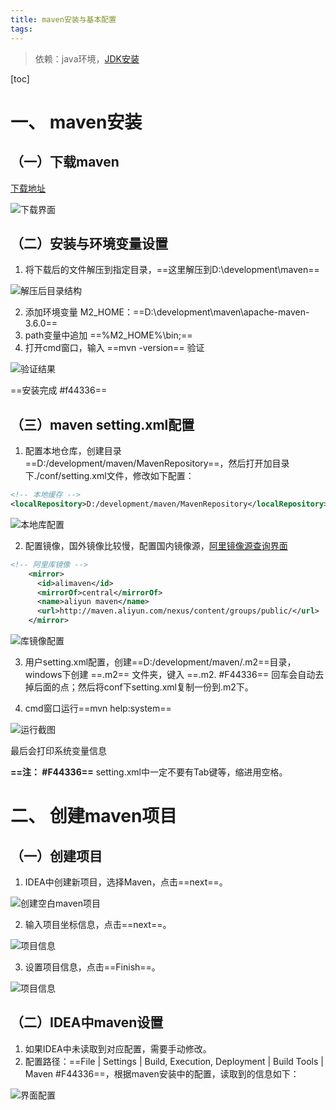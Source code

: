 ```yaml
---
title: maven安装与基本配置 
tags: 
---
```



> 依赖：java环境，[JDK安装](111)

[toc]

# 一、 maven安装
## （一）下载maven

[下载地址](http://maven.apache.org/download.cgi)

![下载界面](https://www.github.com/hzhang123/bolgFiles/raw/master/xiaoshujiang/1556102538826.png)

## （二）安装与环境变量设置

 1.  将下载后的文件解压到指定目录，==这里解压到D:\development\maven==

![解压后目录结构](https://www.github.com/hzhang123/bolgFiles/raw/master/xiaoshujiang/1556103547787.png)

 2.  添加环境变量 M2_HOME：==D:\development\maven\apache-maven-3.6.0==
 3.  path变量中追加 ==%M2_HOME%\bin\;==
 4.  打开cmd窗口，输入 ==mvn -version==  验证

![验证结果](https://www.github.com/hzhang123/bolgFiles/raw/master/xiaoshujiang/1556103810306.png)

==安装完成 #f44336==

## （三）maven setting.xml配置

 1. 配置本地仓库，创建目录 ==D:/development/maven/MavenRepository==，然后打开加目录下./conf/setting.xml文件，修改如下配置：

``` xml
<!-- 本地缓存 -->
<localRepository>D:/development/maven/MavenRepository</localRepository>
```

![本地库配置](https://www.github.com/hzhang123/bolgFiles/raw/master/xiaoshujiang/1556104937462.png)

 2. 配置镜像，国外镜像比较慢，配置国内镜像源，[阿里镜像源查询界面](https://maven.aliyun.com/mvn/search)

``` xml
<!-- 阿里库镜像 -->
    <mirror>
      <id>alimaven</id>
      <mirrorOf>central</mirrorOf>
      <name>aliyun maven</name>
      <url>http://maven.aliyun.com/nexus/content/groups/public/</url>
    </mirror>
```

![库镜像配置](https://www.github.com/hzhang123/bolgFiles/raw/master/xiaoshujiang/1556106563244.png)

3. 用户setting.xml配置，创建==D:/development/maven/.m2==目录，windows下创建 ==.m2== 文件夹，键入 ==.m2. #F44336== 回车会自动去掉后面的点；然后将conf下setting.xml复制一份到.m2下。

4. cmd窗口运行==mvn help:system==

![运行截图](https://www.github.com/hzhang123/bolgFiles/raw/master/xiaoshujiang/1556107574859.png)


最后会打印系统变量信息

**==注： #F44336==** setting.xml中一定不要有Tab键等，缩进用空格。

#  二、 创建maven项目

## （一）创建项目

1. IDEA中创建新项目，选择Maven，点击==next==。

![创建空白maven项目](https://www.github.com/hzhang123/bolgFiles/raw/master/xiaoshujiang/1556107703942.png)

2. 输入项目坐标信息，点击==next==。

![项目信息](https://www.github.com/hzhang123/bolgFiles/raw/master/xiaoshujiang/1556107947190.png)

3. 设置项目信息，点击==Finish==。

![项目信息](https://www.github.com/hzhang123/bolgFiles/raw/master/xiaoshujiang/1556108137037.png)

## （二）IDEA中maven设置
1. 如果IDEA中未读取到对应配置，需要手动修改。
2. 配置路径：==File | Settings | Build, Execution, Deployment | Build Tools | Maven #F44336==，根据maven安装中的配置，读取到的信息如下：

![界面配置](https://www.github.com/hzhang123/bolgFiles/raw/master/xiaoshujiang/1556108681305.png)

